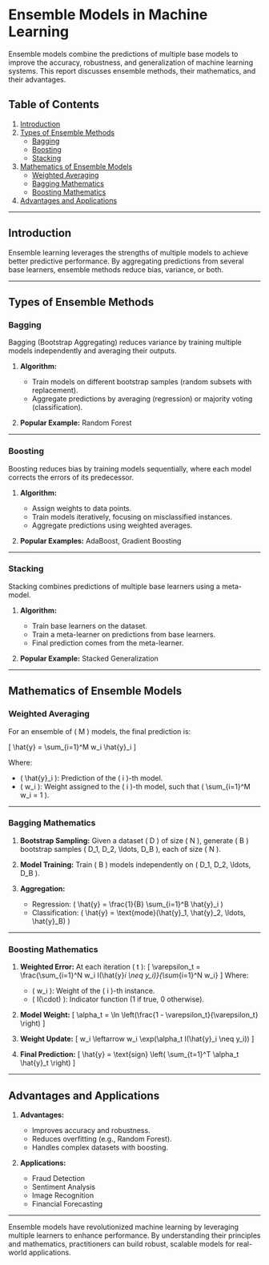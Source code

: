 # Ensemble Models in Machine Learning

Ensemble models combine the predictions of multiple base models to improve the accuracy, robustness, and generalization of machine learning systems. This report discusses ensemble methods, their mathematics, and their advantages.

## Table of Contents

1. [Introduction](#introduction)
2. [Types of Ensemble Methods](#types-of-ensemble-methods)
   - [Bagging](#bagging)
   - [Boosting](#boosting)
   - [Stacking](#stacking)
3. [Mathematics of Ensemble Models](#mathematics-of-ensemble-models)
   - [Weighted Averaging](#weighted-averaging)
   - [Bagging Mathematics](#bagging-mathematics)
   - [Boosting Mathematics](#boosting-mathematics)
4. [Advantages and Applications](#advantages-and-applications)

---

## Introduction

Ensemble learning leverages the strengths of multiple models to achieve better predictive performance. By aggregating predictions from several base learners, ensemble methods reduce bias, variance, or both.

---

## Types of Ensemble Methods

### Bagging

Bagging (Bootstrap Aggregating) reduces variance by training multiple models independently and averaging their outputs.

1. **Algorithm:**
   - Train models on different bootstrap samples (random subsets with replacement).
   - Aggregate predictions by averaging (regression) or majority voting (classification).

2. **Popular Example:** Random Forest

---

### Boosting

Boosting reduces bias by training models sequentially, where each model corrects the errors of its predecessor.

1. **Algorithm:**
   - Assign weights to data points.
   - Train models iteratively, focusing on misclassified instances.
   - Aggregate predictions using weighted averages.

2. **Popular Examples:** AdaBoost, Gradient Boosting

---

### Stacking

Stacking combines predictions of multiple base learners using a meta-model.

1. **Algorithm:**
   - Train base learners on the dataset.
   - Train a meta-learner on predictions from base learners.
   - Final prediction comes from the meta-learner.

2. **Popular Example:** Stacked Generalization

---

## Mathematics of Ensemble Models

### Weighted Averaging

For an ensemble of \( M \) models, the final prediction is:

\[
\hat{y} = \sum_{i=1}^M w_i \hat{y}_i
\]

Where:
- \( \hat{y}_i \): Prediction of the \( i \)-th model.
- \( w_i \): Weight assigned to the \( i \)-th model, such that \( \sum_{i=1}^M w_i = 1 \).

---

### Bagging Mathematics

1. **Bootstrap Sampling:**
   Given a dataset \( D \) of size \( N \), generate \( B \) bootstrap samples \( D_1, D_2, \ldots, D_B \), each of size \( N \).

2. **Model Training:**
   Train \( B \) models independently on \( D_1, D_2, \ldots, D_B \).

3. **Aggregation:**
   - Regression: \( \hat{y} = \frac{1}{B} \sum_{i=1}^B \hat{y}_i \)
   - Classification: \( \hat{y} = \text{mode}(\hat{y}_1, \hat{y}_2, \ldots, \hat{y}_B) \)

---

### Boosting Mathematics

1. **Weighted Error:**
   At each iteration \( t \):
   \[
   \varepsilon_t = \frac{\sum_{i=1}^N w_i I(\hat{y}_i \neq y_i)}{\sum_{i=1}^N w_i}
   \]
   Where:
   - \( w_i \): Weight of the \( i \)-th instance.
   - \( I(\cdot) \): Indicator function (1 if true, 0 otherwise).

2. **Model Weight:**
   \[
   \alpha_t = \ln \left(\frac{1 - \varepsilon_t}{\varepsilon_t} \right)
   \]

3. **Weight Update:**
   \[
   w_i \leftarrow w_i \exp(\alpha_t I(\hat{y}_i \neq y_i))
   \]

4. **Final Prediction:**
   \[
   \hat{y} = \text{sign} \left( \sum_{t=1}^T \alpha_t \hat{y}_t \right)
   \]

---

## Advantages and Applications

1. **Advantages:**
   - Improves accuracy and robustness.
   - Reduces overfitting (e.g., Random Forest).
   - Handles complex datasets with boosting.

2. **Applications:**
   - Fraud Detection
   - Sentiment Analysis
   - Image Recognition
   - Financial Forecasting

---

Ensemble models have revolutionized machine learning by leveraging multiple learners to enhance performance. By understanding their principles and mathematics, practitioners can build robust, scalable models for real-world applications.

